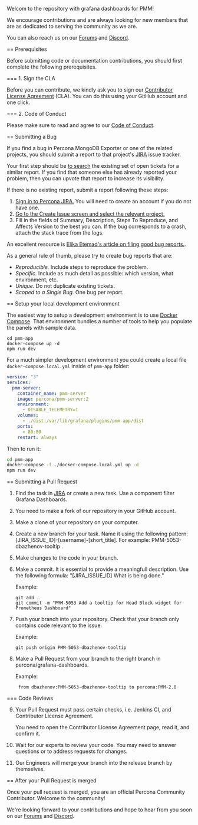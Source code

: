 Welcom to the repository with grafana dashboards for PMM!

We encourage contributions and are always looking for new members that are as dedicated to serving the community as we are.

You can also reach us on our [Forums](https://forums.percona.com) and [Discord](https://discord.gg/mQEyGPkNbR).


== Prerequisites

Before submitting code or documentation contributions, you should first complete the following prerequisites.

=== 1. Sign the CLA

Before you can contribute, we kindly ask you to sign our [Contributor License Agreement](https://cla-assistant.percona.com/percona/grafana-dashboards) (CLA). You can do this using your GitHub account and one click.

=== 2. Code of Conduct

Please make sure to read and agree to our [Code of Conduct](https://github.com/percona/community/blob/main/content/contribute/coc.md).

== Submitting a Bug

If you find a bug in Percona MongoDB Exporter or one of the related projects, you should submit a report to that project's [JIRA](https://jira.percona.com) issue tracker.

Your first step should be [to search](https://jira.percona.com/issues/?jql=project=PMM%20AND%20component=MongoDB_Exporter) the existing set of open tickets for a similar report. If you find that someone else has already reported your problem, then you can upvote that report to increase its visibility.

If there is no existing report, submit a report following these steps:

1. [Sign in to Percona JIRA.](https://jira.percona.com/login.jsp) You will need to create an account if you do not have one.
2. [Go to the Create Issue screen and select the relevant project.](https://jira.percona.com/secure/CreateIssueDetails!init.jspa?pid=11600&issuetype=1&priority=3&components=11603)
3. Fill in the fields of Summary, Description, Steps To Reproduce, and Affects Version to the best you can. If the bug corresponds to a crash, attach the stack trace from the logs.

An excellent resource is [Elika Etemad's article on filing good bug reports.](http://fantasai.inkedblade.net/style/talks/filing-good-bugs/).

As a general rule of thumb, please try to create bug reports that are:

- *Reproducible.* Include steps to reproduce the problem.
- *Specific.* Include as much detail as possible: which version, what environment, etc.
- *Unique.* Do not duplicate existing tickets.
- *Scoped to a Single Bug.* One bug per report.

== Setup your local development environment

The easiest way to setup a development environment is to use [Docker Compose](https://docs.docker.com/compose).
That environment bundles a number of tools to help you populate the panels with sample data.

```
cd pmm-app
docker-compose up -d
npm run dev
```

For a much simpler development environment you could create a local file `docker-compose.local.yml` inside of `pmm-app` folder:

```yml
version: "3"
services:
  pmm-server:
    container_name: pmm-server
    image: percona/pmm-server:2
    environment:
      - DISABLE_TELEMETRY=1
    volumes:
      - ./dist:/var/lib/grafana/plugins/pmm-app/dist
    ports:
      - 80:80
    restart: always
```

Then to run it:

```bash
cd pmm-app
docker-compose -f ./docker-compose.local.yml up -d
npm run dev
```

== Submitting a Pull Request

1.  Find the task in [JIRA](https://jira.percona.com/issues/?jql=project+%3D+PMM+AND+component+%3D+%22Grafana+Dashboards%22) or create a new task. Use a component filter Grafana Dashboards.

2.  You need to make a fork of our repository in your GitHub account.

3.  Make a clone of your repository on your computer.

4.  Create a new branch for your task. Name it using the following pattern: [JIRA_ISSUE_ID]-[username]-[short_title]. For example: PMM-5053-dbazhenov-tooltip .

5.  Make changes to the code in your branch.

6.  Make a commit. It is essential to provide a meaningfull description. Use the following formula: "[JIRA_ISSUE_ID] What is being done."

    Example:

        git add .
        git commit -m "PMM-5053 Add a tooltip for Head Block widget for Prometheus Dashboard"

7.  Push your branch into your repository. Check that your branch only contains code relevant to the issue.

    Example:

        git push origin PMM-5053-dbazhenov-tooltip

8. Make a Pull Request from your branch to the right branch in percona/grafana-dashboards.

    Example:

        from dbazhenov:PMM-5053-dbazhenov-tooltip to percona:PMM-2.0

=== Code Reviews

9. Your Pull Request must pass certain checks, i.e. Jenkins CI, and Contributor License Agreement.

    You need to open the Contributor License Agreement page, read it, and confirm it.

10. Wait for our experts to review your code. You may need to answer questions or to address requests for changes.

11. Our Engineers will merge your branch into the release branch by themselves.

== After your Pull Request is merged

Once your pull request is merged, you are an official Percona Community Contributor. Welcome to the community!


We're looking forward to your contributions and hope to hear from you soon on our [Forums](https://forums.percona.com) and [Discord](https://discord.gg/mQEyGPkNbR).
